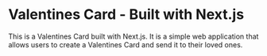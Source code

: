 # Valentines Card - Built with Next.js

This is a Valentines Card built with Next.js. It is a simple web application that allows users to create a Valentines Card and send it to their loved ones.
